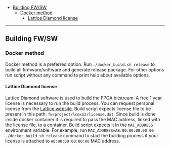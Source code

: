 - [Building FW/SW](#building-fwsw)
  - [Docker method](#docker-method)
    - [Lattice Diamond license](#lattice-diamond-license)

---

## Building FW/SW

### Docker method

Docker method is a preferred option.
Run `./docker_build.sh release` to build all firmware/software and generate release package.
For other options run script without any command to print help about available options.

#### Lattice Diamond license

Lattice Diamond software is used to build the FPGA bitstream.
A free 1 year license is necessary to run the build process.
You can request personal license from the [Lattice website](https://www.latticesemi.com/Support/Licensing).
Build script expects license file to be present in this path: `fw/project/lcmxo2/license.dat`.
Since build is done inside docker container it is required to pass the MAC address, linked with the license file, to a container.
Build script expects it in the `MAC_ADDRESS` environment variable.
For example, run `MAC_ADDRESS=AB:00:00:00:00:00 ./docker_build.sh release` command to start the building process if your license is attached to `AB:00:00:00:00:00` MAC address.
